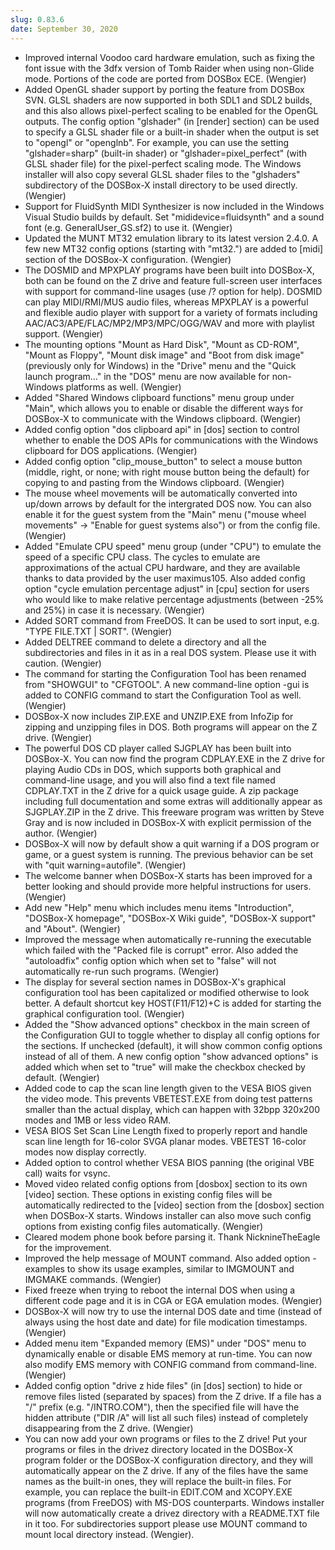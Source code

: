 ```yaml
---
slug: 0.83.6
date: September 30, 2020
---
```


* Improved internal Voodoo card hardware emulation,
  such as fixing the font issue with the 3dfx version
  of Tomb Raider when using non-Glide mode. Portions
  of the code are ported from DOSBox ECE. (Wengier)
* Added OpenGL shader support by porting the feature
  from DOSBox SVN. GLSL shaders are now supported in
  both SDL1 and SDL2 builds, and this also allows
  pixel-perfect scaling to be enabled for the OpenGL
  outputs. The config option "glshader" (in [render]
  section) can be used to specify a GLSL shader file
  or a built-in shader when the output is set to
  "opengl" or "openglnb". For example, you can use
  the setting "glshader=sharp" (built-in shader) or
  "glshader=pixel_perfect" (with GLSL shader file)
  for the pixel-perfect scaling mode. The Windows
  installer will also copy several GLSL shader files
  to the "glshaders" subdirectory of the DOSBox-X
  install directory to be used directly. (Wengier)
* Support for FluidSynth MIDI Synthesizer is now
  included in the Windows Visual Studio builds by
  default. Set "mididevice=fluidsynth" and a sound
  font (e.g. GeneralUser_GS.sf2) to use it. (Wengier)
* Updated the MUNT MT32 emulation library to its
  latest version 2.4.0. A few new MT32 config options
  (starting with "mt32.") are added to [midi] section
  of the DOSBox-X configuration. (Wengier)
* The DOSMID and MPXPLAY programs have been built
  into DOSBox-X, both can be found on the Z drive and
  feature full-screen user interfaces with support
  for command-line usages (use /? option for help).
  DOSMID can play MIDI/RMI/MUS audio files, whereas
  MPXPLAY is a powerful and flexible audio player
  with support for a variety of formats including
  AAC/AC3/APE/FLAC/MP2/MP3/MPC/OGG/WAV and more with
  playlist support. (Wengier)
* The mounting options "Mount as Hard Disk", "Mount
  as CD-ROM", "Mount as Floppy", "Mount disk image"
  and "Boot from disk image" (previously only for
  Windows) in the "Drive" menu and the "Quick launch
  program..." in the "DOS" menu are now available
  for non-Windows platforms as well. (Wengier)
* Added "Shared Windows clipboard functions" menu
  group under "Main", which allows you to enable
  or disable the different ways for DOSBox-X to
  communicate with the Windows clipboard. (Wengier)
* Added config option "dos clipboard api" in [dos]
  section to control whether to enable the DOS APIs
  for communications with the Windows clipboard for
  DOS applications. (Wengier)
* Added config option "clip_mouse_button" to select
  a mouse button (middle, right, or none; with right
  mouse button being the default) for copying to and
  pasting from the Windows clipboard. (Wengier)
* The mouse wheel movements will be automatically
  converted into up/down arrows by default for the
  intergrated DOS now. You can also enable it for
  the guest system from the "Main" menu ("mouse wheel
  movements" -> "Enable for guest systems also") or
  from the config file. (Wengier)
* Added "Emulate CPU speed" menu group (under "CPU")
  to emulate the speed of a specific CPU class. The
  cycles to emulate are approximations of the actual
  CPU hardware, and they are available thanks to data
  provided by the user maximus105. Also added config
  option "cycle emulation percentage adjust" in [cpu]
  section for users who would like to make relative
  percentage adjustments (between -25% and 25%) in
  case it is necessary. (Wengier)
* Added SORT command from FreeDOS. It can be used to
  sort input, e.g. "TYPE FILE.TXT | SORT". (Wengier)
* Added DELTREE command to delete a directory and all
  the subdirectories and files in it as in a real DOS
  system. Please use it with caution. (Wengier)
* The command for starting the Configuration Tool has
  been renamed from "SHOWGUI" to "CFGTOOL". A new
  command-line option -gui is added to CONFIG command
  to start the Configuration Tool as well. (Wengier)
* DOSBox-X now includes ZIP.EXE and UNZIP.EXE from
  InfoZip for zipping and unzipping files in DOS.
  Both programs will appear on the Z drive. (Wengier)
* The powerful DOS CD player called SJGPLAY has been
  built into DOSBox-X. You can now find the program
  CDPLAY.EXE in the Z drive for playing Audio CDs in
  DOS, which supports both graphical and command-line
  usage, and you will also find a text file named
  CDPLAY.TXT in the Z drive for a quick usage guide.
  A zip package including full documentation and some
  extras will additionally appear as SJGPLAY.ZIP in
  the Z drive. This freeware program was written by
  Steve Gray and is now included in DOSBox-X with
  explicit permission of the author. (Wengier)
* DOSBox-X will now by default show a quit warning
  if a DOS program or game, or a guest system is
  running. The previous behavior can be set with
  "quit warning=autofile". (Wengier)
* The welcome banner when DOSBox-X starts has been
  improved for a better looking and should provide
  more helpful instructions for users. (Wengier)
* Add new "Help" menu which includes menu items
  "Introduction", "DOSBox-X homepage", "DOSBox-X Wiki
  guide", "DOSBox-X support" and "About". (Wengier)
* Improved the message when automatically re-running
  the executable which failed with the "Packed file
  is corrupt" error. Also added the "autoloadfix"
  config option which when set to "false" will not
  automatically re-run such programs. (Wengier)
* The display for several section names in DOSBox-X's
  graphical configuration tool has been capitalized
  or modified otherwise to look better. A default
  shortcut key HOST(F11/F12)+C is added for starting
  the graphical configuration tool. (Wengier)
* Added the "Show advanced options" checkbox in the
  main screen of the Configuration GUI to toggle
  whether to display all config options for the
  sections. If unchecked (default), it will show
  common config options instead of all of them. A
  new config option "show advanced options" is added
  which when set to "true" will make the checkbox
  checked by default. (Wengier)
* Added code to cap the scan line length given to
  the VESA BIOS given the video mode. This prevents
  VBETEST.EXE from doing test patterns smaller than
  the actual display, which can happen with 32bpp
  320x200 modes and 1MB or less video RAM.
* VESA BIOS Set Scan Line Length fixed to properly
  report and handle scan line length for 16-color
  SVGA planar modes. VBETEST 16-color modes now
  display correctly.
* Added option to control whether VESA BIOS panning
  (the original VBE call) waits for vsync.
* Moved video related config options from [dosbox]
  section to its own [video] section. These options
  in existing config files will be automatically
  redirected to the [video] section from the [dosbox]
  section when DOSBox-X starts. Windows installer can
  also move such config options from existing config
  files automatically. (Wengier)
* Cleared modem phone book before parsing it. Thank
  NicknineTheEagle for the improvement.
* Improved the help message of MOUNT command. Also
  added option -examples to show its usage examples,
  similar to IMGMOUNT and IMGMAKE commands. (Wengier)
* Fixed freeze when trying to reboot the internal
  DOS when using a different code page and it is in
  CGA or EGA emulation modes. (Wengier)
* DOSBox-X will now try to use the internal DOS date
  and time (instead of always using the host date and
  date) for file modication timestamps. (Wengier)
* Added menu item "Expanded memory (EMS)" under "DOS"
  menu to dynamically enable or disable EMS memory
  at run-time. You can now also modify EMS memory
  with CONFIG command from command-line. (Wengier)
* Added config option "drive z hide files" (in [dos]
  section) to hide or remove files listed (separated
  by spaces) from the Z drive. If a file has a "/"
  prefix (e.g. "/INTRO.COM"), then the specified file
  will have the hidden attribute ("DIR /A" will list
  all such files) instead of completely disappearing
  from the Z drive. (Wengier)
* You can now add your own programs or files to the
  Z drive! Put your programs or files in the drivez
  directory located in the DOSBox-X program folder
  or the DOSBox-X configuration directory, and they
  will automatically appear on the Z drive. If any of
  the files have the same names as the built-in ones,
  they will replace the built-in files. For example,
  you can replace the built-in EDIT.COM and XCOPY.EXE
  programs (from FreeDOS) with MS-DOS counterparts.
  Windows installer will now automatically create a
  drivez directory with a README.TXT file in it too.
  For subdirectories support please use MOUNT command
  to mount local directory instead. (Wengier).